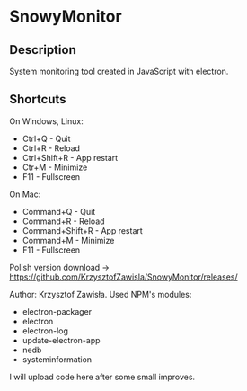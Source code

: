 # SnowyMonitor

## Description
System monitoring tool created in JavaScript with electron.

## Shortcuts
On Windows, Linux:
  - Ctrl+Q - Quit
  - Ctrl+R - Reload
  - Ctrl+Shift+R - App restart
  - Ctr+M - Minimize
  - F11 - Fullscreen
  
On Mac:
  - Command+Q - Quit
  - Command+R - Reload
  - Command+Shift+R - App restart
  - Command+M - Minimize
  - F11 - Fullscreen
  
Polish version download -> https://github.com/KrzysztofZawisla/SnowyMonitor/releases/
  
Author: Krzysztof Zawisła.
Used NPM's modules:  
  - electron-packager  
  - electron  
  - electron-log  
  - update-electron-app  
  - nedb
  - systeminformation

I will upload code here after some small improves.
